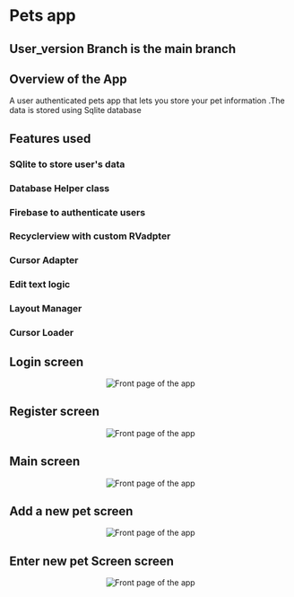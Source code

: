 # Pets app

## User_version Branch is the main branch

## Overview of the App
A user authenticated pets app that lets you store your pet information .The data is stored using Sqlite database

## Features used
### SQlite to store user's data
### Database Helper class
### Firebase to authenticate users
### Recyclerview with custom RVadpter  
### Cursor Adapter 
### Edit text logic
### Layout Manager
### Cursor Loader


## Login screen

<p align="center">
 <img src = "https://lh3.googleusercontent.com/YNLfKJ5Y3HGmShVZZmEl8BZPuuKp6MUo1aklHdkbWDKTS6bcTo-2Sf2sTktDzkklLmlobN4fB74iFddkfpaSifA5MVMe6_qSlIO4KnDlaiAiygHP72dwZ28_5TVngINjGZn6CAVx6g=w2400" alt="Front page of the app" class="center" />
 </p>
   
  
  
## Register screen
  <p align="center">
 <img src = "https://lh3.googleusercontent.com/SnbBL3TmacX0NwG9LUj-XLGNVXPGrqYokWWsVgSw7uy2T3UPP7saSZ4KLGD5CG6k-qlpGptPOULrWdzne85iV7NzvtAQMuJ7hfgocFg2wlu4CjxfdYZcmFyKZHdbfCaECZCr_muk7Q=w2400" alt="Front page of the app" class="center" />
  </p> 
  
## Main screen
 
 <p align="center">
 <img src = "https://lh3.googleusercontent.com/fveOVuqL2T7uQKP5JITKuC0BywOLpuzyDJM4jIr7Lh3YPUJE1I_dIGnbQ4AZYHng1ty9XFUm7kY_b8gWJ-O8sDQIL0LvZaZ3iMvGRlw18YqHGGWRvdubTRWWh6xP46wGNk-1R5ElEw=w2400" alt="Front page of the app" class="center" />
   </p>
   
## Add a new pet screen
 <p align="center">
 <img src = "https://lh3.googleusercontent.com/H4WX_ccB5XVg-oydEDkyMi8fubAeyEHsbB5sdZBrPy63ZEbrZivN-QWMT5fH5tIHRAOnHW9m76a0olMBLjBKFKb4l-VbJPIBDBTj_T-Z_nNfYZdVUI717FPNyFq1lKFSDRdrE0dx0w=w2400" alt="Front page of the app" class="center" /> 
   </p>
   
## Enter new pet Screen screen
 <p align="center">
 <img src = "https://lh3.googleusercontent.com/3K7rcOKARIbShcqjLidUKVGRB6jLvl1iXRo8fbUqSx996Xe0N_999xJ2wuDlXTNJeNFpouaBRrDmego291v9rxuKSOuqTzm2xpetXkjbHtFA5F41O5XtiT_XoisHi7gU-BP60lyTdA=w2400" alt="Front page of the app" class="center" /> 
   </p>
